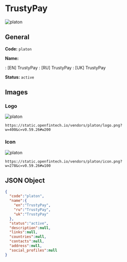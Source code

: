 
# TrustyPay 
![platon](https://static.openfintech.io/vendors/platon/logo.png?w=400&c=v0.59.26#w200)  

## General 
 
**Code:** `platon` 
 
**Name:** 
 
:	[EN] TrustyPay 
:	[RU] TrustyPay 
:	[UK] TrustyPay 
 
**Status:** `active` 
 

## Images 

### Logo 
 
![platon](https://static.openfintech.io/vendors/platon/logo.png?w=400&c=v0.59.26#w200)  

```
https://static.openfintech.io/vendors/platon/logo.png?w=400&c=v0.59.26#w200
```  

### Icon 
 
![platon](https://static.openfintech.io/vendors/platon/icon.png?w=278&c=v0.59.26#w100)  

```
https://static.openfintech.io/vendors/platon/icon.png?w=278&c=v0.59.26#w100
```  

## JSON Object 

```json
{
  "code":"platon",
  "name":{
    "en":"TrustyPay",
    "ru":"TrustyPay",
    "uk":"TrustyPay"
  },
  "status":"active",
  "description":null,
  "links":null,
  "countries":null,
  "contacts":null,
  "address":null,
  "social_profiles":null
}
```  
